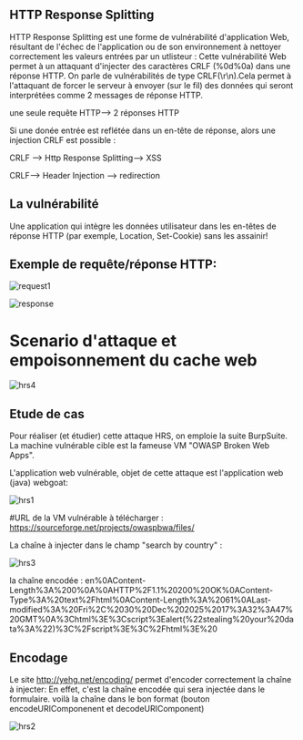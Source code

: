 ## HTTP Response Splitting

HTTP Response Splitting est une forme de vulnérabilité d'application Web, résultant de l'échec de l'application ou de son environnement à nettoyer correctement les valeurs entrées par un utlisteur : Cette vulnérabilité Web  permet à un attaquant d'injecter des caractères CRLF (%0d%0a) dans une réponse HTTP. On parle de vulnérabilités de type CRLF(\r\n).Cela permet à l'attaquant de forcer le serveur à envoyer (sur le fil) des données qui seront interprétées comme 2 messages de réponse HTTP.

une seule requête HTTP--> 2 réponses HTTP

Si  une donée entrée est reflétée dans un en-tête de réponse, alors une injection CRLF est possible :

CRLF --> Http Response Splitting--> XSS

CRLF--> Header Injection --> redirection

## La vulnérabilité 

Une application qui intègre les données utilisateur dans les en-têtes de réponse HTTP (par exemple, Location, Set-Cookie) sans les assainir!

## Exemple de requête/réponse HTTP:

![request1](https://github.com/aabda2000/sti3a-security/assets/38082725/9701cf10-293c-4c8e-bec4-fdf607f3e984)

![response](https://github.com/aabda2000/sti3a-security/assets/38082725/7152bc21-5c78-4fd6-9fb2-0dd4b0939729)

# Scenario d'attaque et empoisonnement du cache web

![hrs4](https://github.com/aabda2000/sti3a-security/assets/38082725/40273ce5-30e3-4fe3-b483-91ddf3bb0d69)

## Etude de cas
Pour réaliser (et étudier) cette attaque HRS, on emploie la suite BurpSuite. La machine vulnérable cible est la fameuse VM "OWASP Broken Web Apps".

L'application web vulnérable, objet de cette attaque est l'application web (java) webgoat:

![hrs1](https://github.com/aabda2000/sti3a-security/assets/38082725/4240387c-ce1f-43f4-a518-4d86a2cd560b)

#URL de la VM vulnérable à télécharger : https://sourceforge.net/projects/owaspbwa/files/

La chaîne à injecter dans le champ "search by country" :

![hrs3](https://github.com/aabda2000/sti3a-security/assets/38082725/6623e37d-8e45-499d-95a7-42e9ebe73650)

la chaîne encodée : en%0AContent-Length%3A%200%0A%0AHTTP%2F1.1%20200%20OK%0AContent-Type%3A%20text%2Fhtml%0AContent-Length%3A%2061%0ALast-modified%3A%20Fri%2C%2030%20Dec%202025%2017%3A32%3A47%20GMT%0A%3Chtml%3E%3Cscript%3Ealert(%22stealing%20your%20data%3A%22)%3C%2Fscript%3E%3C%2Fhtml%3E%20

## Encodage

Le site http://yehg.net/encoding/ permet d'encoder correctement la chaîne à injecter: En effet, c'est la chaîne encodée qui sera injectée dans le formulaire. voilà la chaîne dans le bon format (bouton encodeURIComponenent et decodeURIComponent)

![hrs2](https://github.com/aabda2000/sti3a-security/assets/38082725/ddf8f780-a241-48ac-9849-44f741e0b352)
